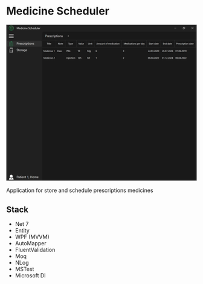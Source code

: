 # Medicine Scheduler

![Front](https://raw.githubusercontent.com/7bnx/MedicineScheduler/master/WPFUI/Resources/Front.png)


Application for store and schedule prescriptions medicines

## Stack
- Net 7
- Entity
- WPF (MVVM)
- AutoMapper
- FluentValidation
- Moq
- NLog
- MSTest
- Microsoft DI